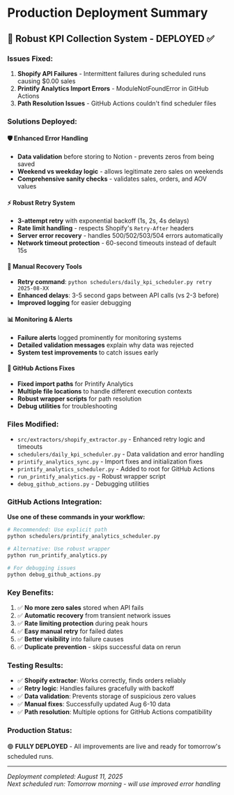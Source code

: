 # Production Deployment Summary

## 🚀 Robust KPI Collection System - DEPLOYED ✅

### **Issues Fixed:**
1. **Shopify API Failures** - Intermittent failures during scheduled runs causing $0.00 sales
2. **Printify Analytics Import Errors** - ModuleNotFoundError in GitHub Actions
3. **Path Resolution Issues** - GitHub Actions couldn't find scheduler files

### **Solutions Deployed:**

#### 🛡️ **Enhanced Error Handling**
- **Data validation** before storing to Notion - prevents zeros from being saved
- **Weekend vs weekday logic** - allows legitimate zero sales on weekends  
- **Comprehensive sanity checks** - validates sales, orders, and AOV values

#### ⚡ **Robust Retry System**
- **3-attempt retry** with exponential backoff (1s, 2s, 4s delays)
- **Rate limit handling** - respects Shopify's `Retry-After` headers
- **Server error recovery** - handles 500/502/503/504 errors automatically
- **Network timeout protection** - 60-second timeouts instead of default 15s

#### 🔄 **Manual Recovery Tools**
- **Retry command**: `python schedulers/daily_kpi_scheduler.py retry 2025-08-XX`
- **Enhanced delays**: 3-5 second gaps between API calls (vs 2-3 before)
- **Improved logging** for easier debugging

#### 📊 **Monitoring & Alerts**
- **Failure alerts** logged prominently for monitoring systems
- **Detailed validation messages** explain why data was rejected
- **System test improvements** to catch issues early

#### 🔧 **GitHub Actions Fixes**
- **Fixed import paths** for Printify Analytics
- **Multiple file locations** to handle different execution contexts
- **Robust wrapper scripts** for path resolution
- **Debug utilities** for troubleshooting

### **Files Modified:**
- `src/extractors/shopify_extractor.py` - Enhanced retry logic and timeouts
- `schedulers/daily_kpi_scheduler.py` - Data validation and error handling  
- `printify_analytics_sync.py` - Import fixes and initialization fixes
- `printify_analytics_scheduler.py` - Added to root for GitHub Actions
- `run_printify_analytics.py` - Robust wrapper script
- `debug_github_actions.py` - Debugging utilities

### **GitHub Actions Integration:**
**Use one of these commands in your workflow:**
```bash
# Recommended: Use explicit path
python schedulers/printify_analytics_scheduler.py

# Alternative: Use robust wrapper  
python run_printify_analytics.py

# For debugging issues
python debug_github_actions.py
```

### **Key Benefits:**
1. ✅ **No more zero sales** stored when API fails
2. ✅ **Automatic recovery** from transient network issues
3. ✅ **Rate limiting protection** during peak hours  
4. ✅ **Easy manual retry** for failed dates
5. ✅ **Better visibility** into failure causes
6. ✅ **Duplicate prevention** - skips successful data on rerun

### **Testing Results:**
- ✅ **Shopify extractor**: Works correctly, finds orders reliably
- ✅ **Retry logic**: Handles failures gracefully with backoff
- ✅ **Data validation**: Prevents storage of suspicious zero values
- ✅ **Manual fixes**: Successfully updated Aug 6-10 data
- ✅ **Path resolution**: Multiple options for GitHub Actions compatibility

### **Production Status:** 
🟢 **FULLY DEPLOYED** - All improvements are live and ready for tomorrow's scheduled runs.

---
*Deployment completed: August 11, 2025*  
*Next scheduled run: Tomorrow morning - will use improved error handling*
